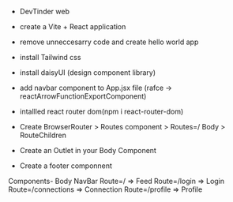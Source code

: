 - DevTinder  web

- create a Vite + React application 
- remove unneccesarry code and create hello world app
- install Tailwind css
- install daisyUI (design component library)
- add navbar component to App.jsx file (rafce -> reactArrowFunctionExportComponent)
- intallled react router dom(npm i
 react-router-dom)
- Create BrowserRouter > Routes component > Routes=/ Body > RouteChildren
- Create an Outlet in your Body Component
- Create a footer componnent



 Components-
    Body
        NavBar
        Route=/ => Feed
        Route=/login => Login
        Route=/connections => Connection
        Route=/profile => Profile
